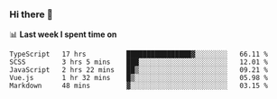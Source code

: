 ### Hi there 👋

<!--
**DBvc/DBvc** is a ✨ _special_ ✨ repository because its `README.md` (this file) appears on your GitHub profile.

Here are some ideas to get you started:

- 🔭 I’m currently working on ...
- 🌱 I’m currently learning ...
- 👯 I’m looking to collaborate on ...
- 🤔 I’m looking for help with ...
- 💬 Ask me about ...
- 📫 How to reach me: ...
- 😄 Pronouns: ...
- ⚡ Fun fact: ...
-->

📊 **Last week I spent time on**
<!--START_SECTION:waka-->
```text
TypeScript   17 hrs          ████████████████▓░░░░░░░░   66.11 % 
SCSS         3 hrs 5 mins    ███░░░░░░░░░░░░░░░░░░░░░░   12.01 % 
JavaScript   2 hrs 22 mins   ██▒░░░░░░░░░░░░░░░░░░░░░░   09.21 % 
Vue.js       1 hr 32 mins    █▒░░░░░░░░░░░░░░░░░░░░░░░   05.98 % 
Markdown     48 mins         ▓░░░░░░░░░░░░░░░░░░░░░░░░   03.15 % 
```
<!--END_SECTION:waka-->
